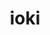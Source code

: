---
blog: https://ioki.com/blog
linkedin: https://linkedin.com/company/ioki
logohandle: ioki
sort: ioki
title: ioki
twitter: https://x.com/ioki_mobility
website: https://ioki.com/
---